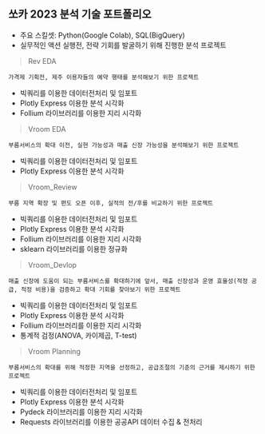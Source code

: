 ## 쏘카 2023 분석 기술 포트폴리오
- 주요 스킬셋: Python(Google Colab), SQL(BigQuery)
- 실무적인 액션 실행전, 전략 기회를 발굴하기 위해 진행한 분석 프로젝트


> Rev EDA
```
가격제 기획전, 제주 이용자들의 예약 행태를 분석해보기 위한 프로젝트
```
- 빅쿼리를 이용한 데이터전처리 및 임포트
- Plotly Express 이용한 분석 시각화
- Follium 라이브러리를 이용한 지리 시각화

> Vroom EDA
```
부름서비스의 확대 이전, 실현 가능성과 매출 신장 가능성을 분석해보기 위한 프로젝트
```
- 빅쿼리를 이용한 데이터전처리 및 임포트
- Plotly Express 이용한 분석 시각화

> Vroom_Review
```
부름 지역 확장 및 편도 오픈 이후, 실적의 전/후를 비교하기 위한 프로젝트
```
- 빅쿼리를 이용한 데이터전처리 및 임포트
- Plotly Express 이용한 분석 시각화
- Follium 라이브러리를 이용한 지리 시각화
- sklearn 라이브러리를 이용한 정규화

> Vroom_Devlop
```
매출 신장에 도움이 되는 부름서비스를 확대하기에 앞서, 매출 신장성과 운영 효율성(적정 공급, 적정 비용)을 검증하고 확대 기회를 찾아보기 위한 프로젝트
```
- 빅쿼리를 이용한 데이터전처리 및 임포트
- Plotly Express 이용한 분석 시각화
- Follium 라이브러리를 이용한 지리 시각화
- 통계적 검정(ANOVA, 카이제곱, T-test)

> Vroom Planning
```
부름서비스의 확대를 위해 적정한 지역을 선정하고, 공급조절의 기준의 근거를 제시하기 위한 프로젝트
```
- 빅쿼리를 이용한 데이터전처리 및 임포트
- Plotly Express 이용한 분석 시각화
- Pydeck 라이브러리를 이용한 지리 시각화
- Requests 라이브러리를 이용한 공공API 데이터 수집 & 전처리
